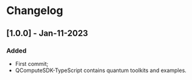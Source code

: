 # Changelog

## [1.0.0] - Jan-11-2023

### Added

- First commit;
- QComputeSDK-TypeScript contains quantum toolkits and examples.
